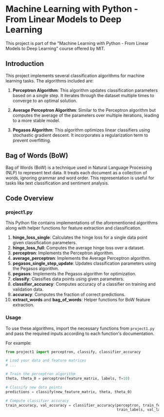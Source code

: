 # Machine Learning with Python - From Linear Models to Deep Learning

This project is part of the "Machine Learning with Python - From Linear Models to Deep Learning" course offered by MIT.

## Introduction

This project implements several classification algorithms for machine learning tasks. The algorithms included are:

1. **Perceptron Algorithm**: This algorithm updates classification parameters based on a single step. It iterates through the dataset multiple times to converge to an optimal solution.

2. **Average Perceptron Algorithm**: Similar to the Perceptron algorithm but computes the average of the parameters over multiple iterations, leading to a more stable model.

3. **Pegasos Algorithm**: This algorithm optimizes linear classifiers using stochastic gradient descent. It incorporates a regularization term to prevent overfitting.

## Bag of Words (BoW)

Bag of Words (BoW) is a technique used in Natural Language Processing (NLP) to represent text data. It treats each document as a collection of words, ignoring grammar and word order. This representation is useful for tasks like text classification and sentiment analysis.

## Code Overview

### project1.py

This Python file contains implementations of the aforementioned algorithms along with helper functions for feature extraction and classification.

1. **hinge_loss_single**: Calculates the hinge loss for a single data point given classification parameters.
2. **hinge_loss_full**: Computes the average hinge loss over a dataset.
3. **perceptron**: Implements the Perceptron algorithm.
4. **average_perceptron**: Implements the Average Perceptron algorithm.
5. **pegasos_single_step_update**: Updates classification parameters using the Pegasos algorithm.
6. **pegasos**: Implements the Pegasos algorithm for optimization.
7. **classify**: Classifies data points using given parameters.
8. **classifier_accuracy**: Computes accuracy of a classifier on training and validation data.
9. **accuracy**: Computes the fraction of correct predictions.
10. **extract_words** and **bag_of_words**: Helper functions for BoW feature extraction.

### Usage

To use these algorithms, import the necessary functions from `project1.py` and pass the required inputs according to each function's documentation.

For example:

```python
from project1 import perceptron, classify, classifier_accuracy

# Load your data and feature matrices
# ...

# Train the perceptron algorithm
theta, theta_0 = perceptron(feature_matrix, labels, T=10)

# Classify new data points
predictions = classify(new_feature_matrix, theta, theta_0)

# Compute classifier accuracy
train_accuracy, val_accuracy = classifier_accuracy(perceptron, train_feature_matrix, val_feature_matrix,
                                                   train_labels, val_labels, T=10)
